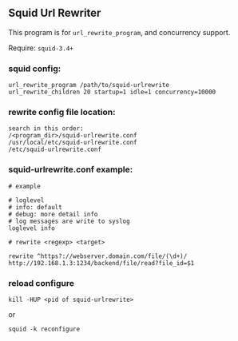## Squid Url Rewriter

This program is for `url_rewrite_program`, and concurrency support.

Require: `squid-3.4+`

### squid config:

```
url_rewrite_program /path/to/squid-urlrewrite
url_rewrite_children 20 startup=1 idle=1 concurrency=10000
```

### rewrite config file location:
```
search in this order:
/<program_dir>/squid-urlrewrite.conf
/usr/local/etc/squid-urlrewrite.conf
/etc/squid-urlrewrite.conf
```

### squid-urlrewrite.conf example:
```
# example

# loglevel
# info: default
# debug: more detail info
# log messages are write to syslog
loglevel info

# rewrite <regexp> <target>

rewrite ^https?://webserver.domain.com/file/(\d+)/  http://192.168.1.3:1234/backend/file/read?file_id=$1

```

### reload configure
```
kill -HUP <pid of squid-urlrewrite>
```
or
```
squid -k reconfigure
```
